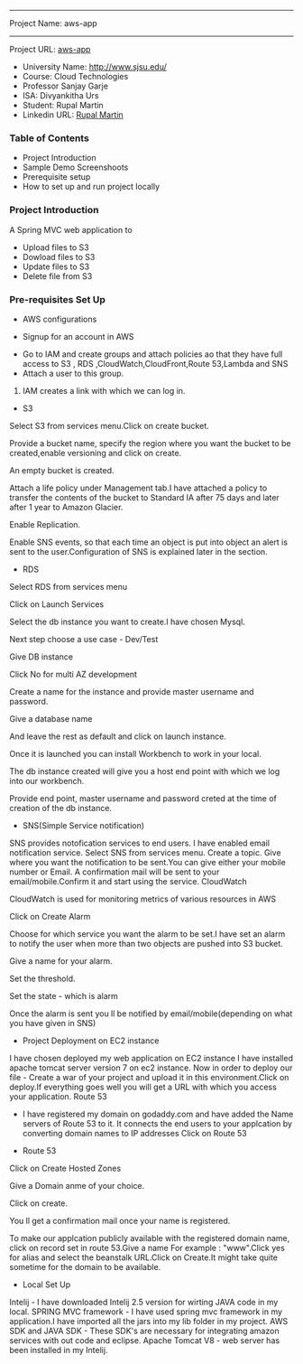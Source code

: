 ******************************
Project Name: aws-app
******************************

Project URL: [aws-app](http://www.rupalmartin.com/AWSApp-1.0-SNAPSHOT)

* University Name: http://www.sjsu.edu/
* Course: Cloud Technologies
* Professor Sanjay Garje
* ISA: Divyankitha Urs
* Student: Rupal Martin 
* Linkedin URL: [Rupal Martin](https://www.linkedin.com/in/rupal-martin-34272272/)

### Table of Contents
* Project Introduction
* Sample Demo Screenshoots
* Prerequisite setup
* How to set up and run project locally

### Project Introduction
A Spring MVC web application to
* Upload files to S3
* Dowload files to S3
* Update files to S3
* Delete file from S3

### Pre-requisites Set Up

* AWS configurations

* Signup for an account in AWS
- Go to IAM and create groups and attach policies ao that they have full access to S3 , RDS ,CloudWatch,CloudFront,Route 53,Lambda and     SNS
- Attach a user to this group.

1. IAM creates a link with which we can log in.

* S3

Select S3 from services menu.Click on create bucket.

Provide a bucket name, specify the region where you want the bucket to be created,enable versioning and click on create.

An empty bucket is created.

Attach a life policy under Management tab.I have attached a policy to transfer the contents of the bucket to Standard IA after 75 days and later after 1 year to Amazon Glacier.

Enable Replication.

Enable SNS events, so that each time an object is put into object an alert is sent to the user.Configuration of SNS is explained later in the section.

* RDS

Select RDS from services menu

Click on Launch Services

Select the db instance you want to create.I have chosen Mysql.

Next step choose a use case - Dev/Test

Give DB instance

Click No for multi AZ development

Create a name for the instance and provide master username and password.

Give a database name

And leave the rest as default and click on launch instance.

Once it is launched you can install Workbench to work in your local.

The db instance created will give you a host end point with which we log into our workbench.

Provide end point, master username and password creted at the time of creation of the db instance.

* SNS(Simple Service notification)

SNS provides notofication services to end users.
I have enabled email notification service.
Select SNS from services menu.
Create a topic.
Give where you want the notification to be sent.You can give either your mobile number or Email.
A confirmation mail will be sent to your email/mobile.Confirm it and start using the service.
CloudWatch

CloudWatch is used for monitoring metrics of various resources in AWS

Click on Create Alarm

Choose for which service you want the alarm to be set.I have set an alarm to notify the user when more than two objects are pushed into S3 bucket.

Give a name for your alarm.

Set the threshold.

Set the state - which is alarm

Once the alarm is sent you ll be notified by email/mobile(depending on what you have given in SNS)


* Project Deployment on EC2 instance

I have chosen deployed my web application on EC2 instance
I have installed apache tomcat server  version 7 on ec2 instance.
Now in order to deploy our file - Create a war of your project and upload it in this environment.Click on deploy.If everything goes well you will get a URL with which you access your application.
Route 53

* I have registered my domain on godaddy.com and have added the Name servers of Route 53 to it. It connects the end users to your applcation by converting domain names to IP addresses
Click on Route 53

* Route 53

Click on Create Hosted Zones

Give a Domain anme of your choice.

Click on create.

You ll get a confirmation mail once your name is registered.

To make our applcation publicly available with the registered domain name, click on record set in route 53.Give a name For example : "www".Click yes for alias and select the beanstalk URL.Click on Create.It might take quite sometime for the domain to be available.



* Local Set Up

Intelij - I have downloaded Intelij 2.5 version for wirting JAVA code in my local.
SPRING MVC framework - I have used spring mvc framework in my application.I have imported all the jars into my lib folder in my project.
AWS SDK and JAVA SDK - These SDK's are necessary for integrating amazon services with out code and eclipse.
Apache Tomcat V8 - web server has been installed in my Intelij.




